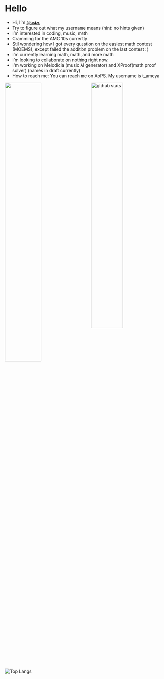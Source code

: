 
<h1>Hello</h1>


- Hi, I’m <b style="font-family:serif;"><a href="https://github.com/axizc/">@axizc</a></b> <br />
- Try to figure out what my username means (hint: no hints given) <br />
- I’m interested in coding, music, math <br />
- Cramming for the AMC 10s currently
- Stil wondering how I got every question on the easiest math contest (MOEMS), except failed the addition problem on the last contest :(
-  I’m currently learning math, math, and more math <br />
- I’m looking to collaborate on nothing right now. <br />
- I'm working on Melodicia (music AI generator) and XProof(math proof solver) (names in draft currently)<br/>
- How to reach me: You can reach me on AoPS. My username is t_ameya  <br />


<img src="https://github-readme-stats.vercel.app/api?username=axizc&show_icons=true&theme=gotham" alt="github stats" width="45%" align="right"/>


<img src="https://github-readme-streak-stats.herokuapp.com/?user=axizc&theme=dark" width="48%" >

 ![Top Langs](https://github-readme-stats.vercel.app/api/top-langs/?username=axizc&layout=compact)

<!---
axizc/axizc is a ✨ special ✨ repository because its `README.md` (this file) appears on your GitHub profile.
You can click the Preview link to take a look at your changes.
--->
</body>
